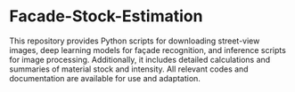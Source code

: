 # Facade-Stock-Estimation
This repository provides Python scripts for downloading street-view images, deep learning models for façade recognition, and inference scripts for image processing. Additionally, it includes detailed calculations and summaries of material stock and intensity. All relevant codes and documentation are available for use and adaptation.

